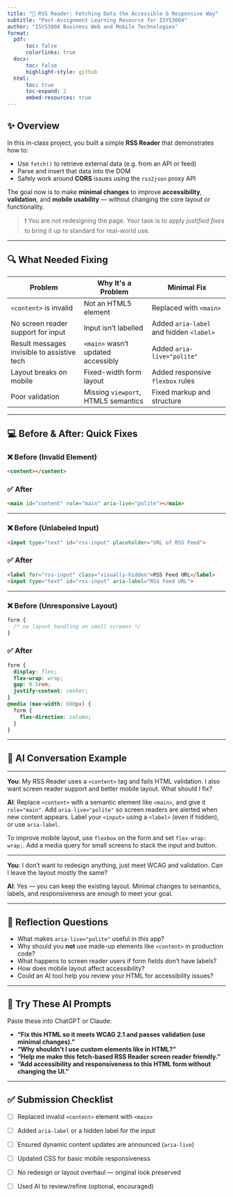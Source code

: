 ```yaml
---
title: "📰 RSS Reader: Fetching Data the Accessible & Responsive Way"
subtitle: "Post-Assignment Learning Resource for ISYS3004"
author: "ISYS3004 Business Web and Mobile Technologies"
format: 
  pdf:
      toc: false
      colorlinks: true
  docx:
      toc: false
      highlight-style: github
  html:
      toc: true
      toc-expand: 2
      embed-resources: true
---
```


## ✨ Overview

In this in-class project, you built a simple **RSS Reader** that demonstrates how to:

* Use `fetch()` to retrieve external data (e.g. from an API or feed)
* Parse and insert that data into the DOM
* Safely work around **CORS** issues using the `rss2json` proxy API

The goal now is to make **minimal changes** to improve **accessibility**, **validation**, and **mobile usability** — without changing the core layout or functionality.

> ❗ You are *not* redesigning the page. Your task is to apply *justified fixes* to bring it up to standard for real-world use.

---

## 🔍 What Needed Fixing

| Problem                                     | Why It's a Problem                  | Minimal Fix                             |
| ------------------------------------------- | ----------------------------------- | --------------------------------------- |
| `<content>` is invalid                      | Not an HTML5 element                | Replaced with `<main>`                  |
| No screen reader support for input          | Input isn’t labelled                | Added `aria-label` and hidden `<label>` |
| Result messages invisible to assistive tech | `<main>` wasn’t updated accessibly  | Added `aria-live="polite"`              |
| Layout breaks on mobile                     | Fixed-width form layout             | Added responsive `flexbox` rules        |
| Poor validation                             | Missing `viewport`, HTML5 semantics | Fixed markup and structure              |

---

## 💻 Before & After: Quick Fixes

### ❌ Before (Invalid Element)

```html
<content></content>
```

### ✅ After

```html
<main id="content" role="main" aria-live="polite"></main>
```

---

### ❌ Before (Unlabeled Input)

```html
<input type="text" id="rss-input" placeholder="URL of RSS Feed">
```

### ✅ After

```html
<label for="rss-input" class="visually-hidden">RSS Feed URL</label>
<input type="text" id="rss-input" aria-label="RSS Feed URL">
```

---

### ❌ Before (Unresponsive Layout)

```css
form {
  /* no layout handling on small screens */
}
```

### ✅ After

```css
form {
  display: flex;
  flex-wrap: wrap;
  gap: 0.5rem;
  justify-content: center;
}
@media (max-width: 600px) {
  form {
    flex-direction: column;
  }
}
```

---

## 🤖 AI Conversation Example

---

**You**:
My RSS Reader uses a `<content>` tag and fails HTML validation. I also want screen reader support and better mobile layout. What should I fix?

**AI**:
Replace `<content>` with a semantic element like `<main>`, and give it `role="main"`. Add `aria-live="polite"` so screen readers are alerted when new content appears. Label your `<input>` using a `<label>` (even if hidden), or use `aria-label`.

To improve mobile layout, use `flexbox` on the form and set `flex-wrap: wrap;`. Add a media query for small screens to stack the input and button.

---

**You**:
I don’t want to redesign anything, just meet WCAG and validation. Can I leave the layout mostly the same?

**AI**:
Yes — you can keep the existing layout. Minimal changes to semantics, labels, and responsiveness are enough to meet your goal.

---

## 🧠 Reflection Questions

* What makes `aria-live="polite"` useful in this app?
* Why should you **not** use made-up elements like `<content>` in production code?
* What happens to screen reader users if form fields don’t have labels?
* How does mobile layout affect accessibility?
* Could an AI tool help you review your HTML for accessibility issues?

---

## 💬 Try These AI Prompts

Paste these into ChatGPT or Claude:

* **“Fix this HTML so it meets WCAG 2.1 and passes validation (use minimal changes).”**
* **“Why shouldn’t I use custom elements like <content> in HTML?”**
* **“Help me make this fetch-based RSS Reader screen reader friendly.”**
* **“Add accessibility and responsiveness to this HTML form without changing the UI.”**

---

## ✅ Submission Checklist

* [ ] Replaced invalid `<content>` element with `<main>`
* [ ] Added `aria-label` or a hidden label for the input
* [ ] Ensured dynamic content updates are announced (`aria-live`)
* [ ] Updated CSS for basic mobile responsiveness
* [ ] No redesign or layout overhaul — original look preserved
* [ ] Used AI to review/refine (optional, encouraged)

